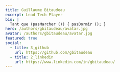 ```yaml
---
title: Guillaume Bitaudeau
excerpt: Lead Tech Player 
bio: | 
  Tant que (pasMarcher ()) { pasDormir (); }
hero: /authors/gbitaudeau/avatar.jpg
avatar: /authors/gbitaudeau/avatar.jpg
featured: true
social:
  - title: 3_github
    url: https://github.com/gbitaudeau
  - title: 2_linkedin
    url: https://www.linkedin.com/in/gbitaudeau/
---
```

